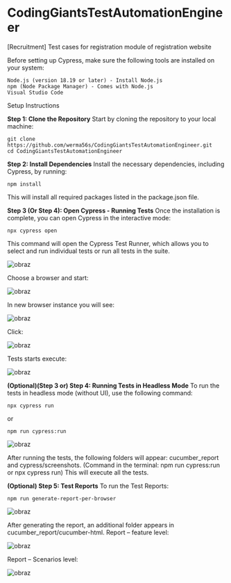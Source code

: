 # CodingGiantsTestAutomationEngineer
[Recruitment] Test cases for registration module of registration website

Before setting up Cypress, make sure the following tools are installed on your system:  

    Node.js (version 18.19 or later) - Install Node.js  
    npm (Node Package Manager) - Comes with Node.js
    Visual Studio Code

Setup Instructions


**Step 1: Clone the Repository**
Start by cloning the repository to your local machine:

    git clone https://github.com/werma56s/CodingGiantsTestAutomationEngineer.git  
    cd CodingGiantsTestAutomationEngineer  


**Step 2: Install Dependencies**
Install the necessary dependencies, including Cypress, by running:


    npm install

This will install all required packages listed in the package.json file.

**Step 3 (Or Step 4): Open Cypress - Running Tests**
Once the installation is complete, you can open Cypress in the interactive mode:


    npx cypress open

This command will open the Cypress Test Runner, which allows you to select and run individual tests or run all tests in the suite.

![obraz](https://github.com/user-attachments/assets/8715a272-6ec3-43b0-88a6-449e4042ce90)

Choose a browser and start:

![obraz](https://github.com/user-attachments/assets/1b40aa25-02da-4a5e-a99f-c728882a7f7c)

In new browser instance you will see: 

![obraz](https://github.com/user-attachments/assets/2caaae5f-6c47-4aad-921e-38529cc462dc)

Click:

![obraz](https://github.com/user-attachments/assets/e0fc8f4d-d1c1-4fae-8327-bd36aab9a051)

Tests starts execute:

![obraz](https://github.com/user-attachments/assets/fc53bf27-a7e9-4db5-8965-83e112cfe937)

 

**(Optional)(Step 3 or) Step 4: Running Tests in Headless Mode**
To run the tests in headless mode (without UI), use the following command:


    npx cypress run
or

    npm run cypress:run 

![obraz](https://github.com/user-attachments/assets/33e5a1bb-9c90-4c51-aa1c-52c2d822d84f)

After running the tests, the following folders will appear: cucumber_report and cypress/screenshots. (Command in the terminal: npm run cypress:run or npx cypress run)
This will execute all the tests.

**(Optional) Step 5: Test Reports**
To run the Test Reports:


    npm run generate-report-per-browser

![obraz](https://github.com/user-attachments/assets/41977919-3167-405c-8d02-49e665872525)


After generating the report, an additional folder appears in cucumber_report/cucumber-html.
Report – feature level:

![obraz](https://github.com/user-attachments/assets/4625d1b8-fd9f-4883-9092-9ddb483632c0)


Report – Scenarios level:

![obraz](https://github.com/user-attachments/assets/42dbccd3-8b4a-4e2c-b9d2-41fc2ea302f9)

